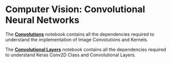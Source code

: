 # **Computer Vision: Convolutional Neural Networks**

The [**Convolutions**](https://github.com/ThinamXx/ComputerVision/blob/main/02.%20ConvolutionalNeuralNetworks/Convolutions.ipynb) notebook contains all the dependencies required to understand the implementation of Image Convolutions and Kernels. 

The [**Convolutional Layers**](https://github.com/ThinamXx/ComputerVision/blob/main/02.%20ConvolutionalNeuralNetworks/Convolutional%20Layers.ipynb) notebook contains all the dependencies required to understand Keras Conv2D Class and Convolutional Layers. 
